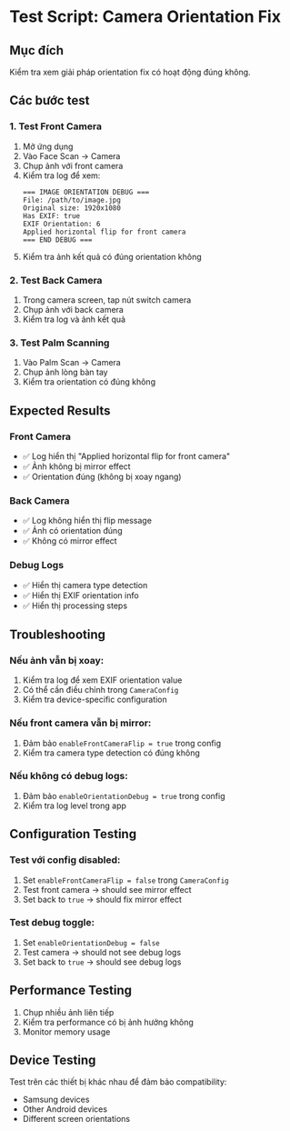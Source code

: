 # Test Script: Camera Orientation Fix

## Mục đích
Kiểm tra xem giải pháp orientation fix có hoạt động đúng không.

## Các bước test

### 1. Test Front Camera
1. Mở ứng dụng
2. Vào Face Scan → Camera
3. Chụp ảnh với front camera
4. Kiểm tra log để xem:
   ```
   === IMAGE ORIENTATION DEBUG ===
   File: /path/to/image.jpg
   Original size: 1920x1080
   Has EXIF: true
   EXIF Orientation: 6
   Applied horizontal flip for front camera
   === END DEBUG ===
   ```
5. Kiểm tra ảnh kết quả có đúng orientation không

### 2. Test Back Camera  
1. Trong camera screen, tap nút switch camera
2. Chụp ảnh với back camera
3. Kiểm tra log và ảnh kết quả

### 3. Test Palm Scanning
1. Vào Palm Scan → Camera
2. Chụp ảnh lòng bàn tay
3. Kiểm tra orientation có đúng không

## Expected Results

### Front Camera
- ✅ Log hiển thị "Applied horizontal flip for front camera"
- ✅ Ảnh không bị mirror effect
- ✅ Orientation đúng (không bị xoay ngang)

### Back Camera
- ✅ Log không hiển thị flip message
- ✅ Ảnh có orientation đúng
- ✅ Không có mirror effect

### Debug Logs
- ✅ Hiển thị camera type detection
- ✅ Hiển thị EXIF orientation info
- ✅ Hiển thị processing steps

## Troubleshooting

### Nếu ảnh vẫn bị xoay:
1. Kiểm tra log để xem EXIF orientation value
2. Có thể cần điều chỉnh trong `CameraConfig`
3. Kiểm tra device-specific configuration

### Nếu front camera vẫn bị mirror:
1. Đảm bảo `enableFrontCameraFlip = true` trong config
2. Kiểm tra camera type detection có đúng không

### Nếu không có debug logs:
1. Đảm bảo `enableOrientationDebug = true` trong config
2. Kiểm tra log level trong app

## Configuration Testing

### Test với config disabled:
1. Set `enableFrontCameraFlip = false` trong `CameraConfig`
2. Test front camera → should see mirror effect
3. Set back to `true` → should fix mirror effect

### Test debug toggle:
1. Set `enableOrientationDebug = false`
2. Test camera → should not see debug logs
3. Set back to `true` → should see debug logs

## Performance Testing
1. Chụp nhiều ảnh liên tiếp
2. Kiểm tra performance có bị ảnh hưởng không
3. Monitor memory usage

## Device Testing
Test trên các thiết bị khác nhau để đảm bảo compatibility:
- Samsung devices
- Other Android devices
- Different screen orientations
